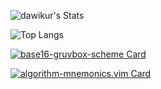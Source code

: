 ![dawikur's Stats](https://github-readme-stats.vercel.app/api?username=dawikur&hide_border=true&show_icons=true&include_all_commits=true&hide_rank=true)

![Top Langs](https://github-readme-stats.vercel.app/api/top-langs/?username=dawikur&hide_border=true&exclude_repo=dawikur.github.io&layout=compact)

[![base16-gruvbox-scheme Card](https://github-readme-stats.vercel.app/api/pin/?username=dawikur&repo=base16-gruvbox-scheme)](https://github.com/dawikur/base16-gruvbox-scheme)

[![algorithm-mnemonics.vim Card](https://github-readme-stats.vercel.app/api/pin/?username=dawikur&repo=algorithm-mnemonics.vim)](https://github.com/dawikur/algorithm-mnemonics.vim)
